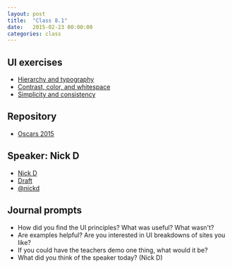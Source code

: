 ```yaml
---
layout: post
title:  "Class 8.1"
date:   2015-02-23 00:00:00
categories: class
---
```


## UI exercises
* [Hierarchy and typography](http://jsbin.com/gasozitosa/1/edit)
* [Contrast, color, and whitespace](http://jsbin.com/gasozitosa/1/edit)
* [Simplicity and consistency](http://jsbin.com/gasozitosa/1/edit)


## Repository
* [Oscars 2015](http://github.com/tsl-html-css/oscars-2015)

## Speaker: Nick D
* [Nick D](http://nickd.org/)
* [Draft](https://draft.nu/)
* [@nickd](https://twitter.com/nickd)


## Journal prompts

* How did you find the UI principles? What was useful? What wasn't?
* Are examples helpful? Are you interested in UI breakdowns of sites you like?
* If you could have the teachers demo one thing, what would it be?
* What did you think of the speaker today? (Nick D)
